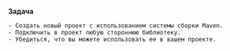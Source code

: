 **Задача**

    - Создать новый проект с использованием системы сборки Maven.
    - Подключить в проект любую стороннюю библиотеку.
    - Убедиться, что вы можете использовать ее в вашем проекте.